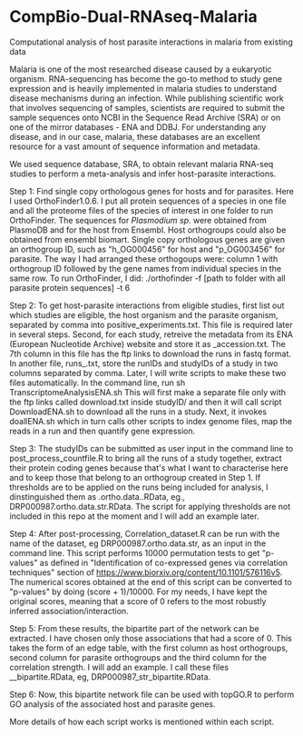 # CompBio-Dual-RNAseq-Malaria
Computational analysis of host parasite interactions in malaria from existing data


Malaria is one of the most researched disease caused by a eukaryotic organism. RNA-sequencing has become the go-to method to study gene expression and is heavily implemented in malaria studies to understand disease mechanisms during an infection. While publishing scientific work that involves sequencing of samples, scientists are required to submit the sample sequences onto NCBI in the Sequence Read Archive (SRA) or on one of the mirror databases - ENA and DDBJ. For understanding any disease, and in our case, malaria, these databases are an excellent resource for a vast amount of sequence information and metadata.

We used sequence database, SRA, to obtain relevant malaria RNA-seq studies to perform a meta-analysis and infer host-parasite interactions. 

Step 1:  Find single copy orthologous genes for hosts and for parasites. Here I used OrthoFinder1.0.6.  I put all protein sequences of a species in one file and all the proteome files of the species of interest in one folder to run OrthoFinder. The sequences for _Plasmodium sp._ were obtained from PlasmoDB and for the host from Ensembl. Host orthogroups could also be obtained from ensembl biomart. Single copy orthologous genes are given an orthogroup ID, such as "h\_OG000456" for host and "p\_OG003456" for parasite.  The way I had arranged these orthogoups were: column 1 with orthogroup ID followed by the gene names from individual species in the same row. To run OrthoFinder, I did: ./orthofinder -f [path to folder with all parasite protein sequences] -t  6

Step 2:  To get host-parasite interactions from eligible studies, first list out which studies are eligible, the host organism and the parasite organism, separated by comma into positive_experiments.txt. This file is required later in several steps.
Second, for each study, retreive the metadata from its ENA (European Nucleotide Archive) website and store it as <studyID>_accession.txt. The 7th column in this file has the ftp links to download the runs in fastq format. In another file, runs\_<studyID>.txt, store the runIDs and studyIDs of a study in two columns separated by comma. Later, I will write scripts to make these two files automatically. 
In the command line, run sh TranscriptomeAnalysisENA.sh <txt file with all studies for analysis in a column>
This will first make a separate file only with the ftp links called download.txt inside studyID/ and then it will call script DownloadENA.sh to download all the runs in a study. Next, it invokes doallENA.sh which in turn calls other scripts to index genome files, map the reads in a run and then quantify gene expression.

Step 3: The studyIDs can be submitted as user input in the command line to post\_process\_countfile.R to bring all the runs of a study together, extract their protein coding genes because that's what I want to characterise here and to keep those that belong to an orthogroup created in Step 1. If thresholds are to be applied on the runs being included for analysis, I dinstinguished them as <studyID>.ortho.data.<threshold>.RData, eg., DRP000987.ortho.data.str.RData. The script for applying thresholds are not included in this repo at the moment and I will add an example later.

Step 4: After post-processing, Correlation_dataset.R can be run with the name of the dataset, eg DRP000987.ortho.data.str, as an input in the command line. This script performs 10000 permutation tests to get "p-values" as defined in "Identification of co-expressed genes via correlation techniques" section of https://www.biorxiv.org/content/10.1101/576116v5. The numerical scores obtained at the end of this script can be converted to "p-values" by doing (score + 1)/10000. For my needs, I have kept the original scores, meaning that a score of 0 refers to the most robustly inferred association/interaction.

Step 5: From these results, the bipartite part of the network can be extracted. I have chosen only those associations that had a score of 0. This takes the form of an edge table, with the first column as host orthogroups, second column for parasite orthogroups and the third column for the correlation strength. I will add an example. I call these files <studyID>\_<threshold>\_bipartite.RData, eg, DRP000987\_str\_bipartite.RData.

Step 6: Now, this bipartite network file can be used with topGO.R to perform GO analysis of the associated host and parasite genes.

More details of how each script works is mentioned within each script.
